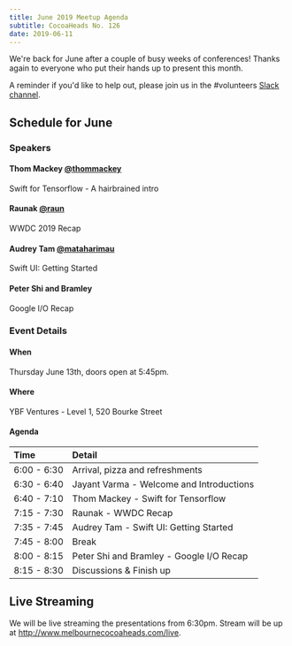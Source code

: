 ```yaml
---
title: June 2019 Meetup Agenda
subtitle: CocoaHeads No. 126
date: 2019-06-11
---
```


We're back for June after a couple of busy weeks of conferences! Thanks again to everyone who put their hands up to present this month.

A reminder if you'd like to help out, please join us in the #volunteers [Slack channel](https://slack.melbournecocoaheads.com/).

## Schedule for June

### Speakers

#### Thom Mackey [@thommackey](https://www.twitter.com/thommackey)
Swift for Tensorflow - A hairbrained intro

#### Raunak [@raun](https://www.twitter.com/raun)
WWDC 2019 Recap

#### Audrey Tam [@mataharimau](https://www.twitter.com/mataharimau)
Swift UI: Getting Started

#### Peter Shi and Bramley
Google I/O Recap

### Event Details

#### When
Thursday June 13th, doors open at 5:45pm.

#### Where
YBF Ventures - Level 1, 520 Bourke Street

#### Agenda
| Time | Detail |
|:--|:--|
| 6:00 - 6:30 | Arrival, pizza and refreshments |
| 6:30 - 6:40 | Jayant Varma - Welcome and Introductions |
| 6:40 - 7:10 | Thom Mackey - Swift for Tensorflow |
| 7:15 - 7:30 | Raunak - WWDC Recap |
| 7:35 - 7:45 | Audrey Tam - Swift UI: Getting Started |
| 7:45 - 8:00 | Break |
| 8:00 - 8:15 | Peter Shi and Bramley - Google I/O Recap |
| 8:15 - 8:30 | Discussions & Finish up |

## Live Streaming

We will be live streaming the presentations from 6:30pm. Stream will be up at <http://www.melbournecocoaheads.com/live>.